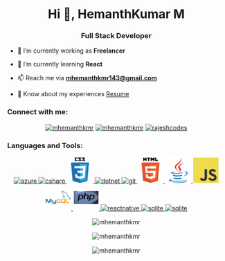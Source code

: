 <h1 align="center">Hi 👋, HemanthKumar M</h1>
<h3 align="center">Full Stack Developer</h3>

- 🔭 I’m currently working as **Freelancer**

- 🌱 I’m currently learning **React**

- 📫 Reach me via **mhemanthkmr143@gmail.com**

- 📄 Know about my experiences [Resume]

<h3 align="left">Connect with me:</h3>
<p align="center ">
<a href="https://twitter.com/c47rajesh" target="blank"><img align="center" src="https://raw.githubusercontent.com/rahuldkjain/github-profile-readme-generator/master/src/images/icons/Social/twitter.svg" alt="mhemanthkmr" height="30" width="40" /></a>
<a href="www.linkedin.com/in/mhemanthkmr" target="blank"><img align="center" src="https://raw.githubusercontent.com/rahuldkjain/github-profile-readme-generator/master/src/images/icons/Social/linked-in-alt.svg" alt="mhemanthkmr" height="30" width="40" /></a>
<a href="https://instagram.com/rajeshcodes" target="blank"><img align="center" src="https://raw.githubusercontent.com/rahuldkjain/github-profile-readme-generator/master/src/images/icons/Social/instagram.svg" alt="rajeshcodes" height="30" width="40" /></a>
</p>

<h3 align="left">Languages and Tools:</h3>
<p align="center"> <a href="https://aws.amazon.com//" target="_blank"> <img src="https://cdn.worldvectorlogo.com/logos/amazon-web-services.svg" alt="azure" width="60" height="60"/> </a> <a href="https://www.w3schools.com/cpp/" target="_blank"> <img src="https://cdn.worldvectorlogo.com/logos/c.svg" alt="csharp" width="60" height="60"/> </a> <a href="https://www.w3schools.com/css/" target="_blank"> <img src="https://raw.githubusercontent.com/devicons/devicon/master/icons/css3/css3-original-wordmark.svg" alt="css3" width="60" height="60"/> </a> <a href="https://dotnet.microsoft.com/" target="_blank"> <img src="https://cdn.worldvectorlogo.com/logos/react-native-1.svg" alt="dotnet" width="60" height="60"/> </a> <a href="https://git-scm.com/" target="_blank"> <img src="https://www.vectorlogo.zone/logos/git-scm/git-scm-icon.svg" alt="git" width="60" height="60"/> </a> <a href="https://www.w3.org/html/" target="_blank"> <img src="https://raw.githubusercontent.com/devicons/devicon/master/icons/html5/html5-original-wordmark.svg" alt="html5" width="60" height="60"/> </a> <a href="https://www.java.com" target="_blank"> <img src="https://raw.githubusercontent.com/devicons/devicon/master/icons/java/java-original.svg" alt="java" width="60" height="60"/> </a> <a href="https://developer.mozilla.org/en-US/docs/Web/JavaScript" target="_blank"> <img src="https://raw.githubusercontent.com/devicons/devicon/master/icons/javascript/javascript-original.svg" alt="javascript" width="60" height="60"/> </a> <a href="https://www.mysql.com/" target="_blank"> <img src="https://raw.githubusercontent.com/devicons/devicon/master/icons/mysql/mysql-original-wordmark.svg" alt="mysql" width="60" height="60"/> </a> <a href="https://www.php.net" target="_blank"> <img src="https://raw.githubusercontent.com/devicons/devicon/master/icons/php/php-original.svg" alt="php" width="60" height="60"/> </a> <a href="https://reactnative.dev/" target="_blank"> <img src="https://reactnative.dev/img/header_logo.svg" alt="reactnative" width="60" height="60"/> </a> <a href="https://docs.docker.com/" target="_blank"> <img src="https://cdn.worldvectorlogo.com/logos/docker.svg" alt="sqlite" width="60" height="60"/> </a>
<a href="https://docs.python.org/3/" target="_blank"> <img src="https://cdn.worldvectorlogo.com/logos/python-4.svg" alt="sqlite" width="60" height="60"/> </a> </p>

<p align="center">
  <img align="center" src="https://github-readme-streak-stats.herokuapp.com/?user=mhemanthkmr&" alt="mhemanthkmr" />
</p>

<p align="center">
  <img align="center" src="https://github-readme-stats.vercel.app/api?username=mhemanthkmr&show_icons=true&locale=en" alt="mhemanthkmr" />
</p>

<p align="center">
  <img margin-right="3px" align="center" src="https://github-readme-stats.vercel.app/api/top-langs?username=rajeshchoudhari147&show_icons=true&locale=en&layout=compact" alt="mhemanthkmr" />
</p>

[resume]: https://drive.google.com/file/d/1JDDRAWWd-qOnUkUDDjE1JdDLTbWZZvGU/view?usp=sharing
